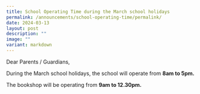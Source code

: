 ```yaml
---
title: School Operating Time during the March school holidays
permalink: /announcements/school-operating-time/permalink/
date: 2024-03-13
layout: post
description: ""
image: ""
variant: markdown
---
```

Dear Parents / Guardians,

During the March school holidays, the school will operate from **8am to 5pm.**

The bookshop will be operating from **9am to 12.30pm.**
